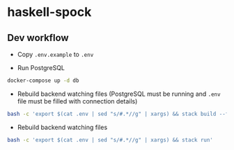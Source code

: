 # haskell-spock

## Dev workflow

- Copy `.env.example` to `.env`

- Run PostgreSQL

```sh
docker-compose up -d db
```

- Rebuild backend watching files (PostgreSQL must be running and `.env` file must be filled with connection details)

```sh
bash -c 'export $(cat .env | sed "s/#.*//g" | xargs) && stack build --file-watch'
```

- Rebuild backend watching files

```sh
bash -c 'export $(cat .env | sed "s/#.*//g" | xargs) && stack run'
```